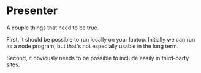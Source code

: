 # Presenter
A couple things that need to be true.

First, it should be possible to run locally on your laptop. Initially we can run as a node program, but that's not especially usable in the long term.

Second, it obviously needs to be possible to include easily in third-party sites.
